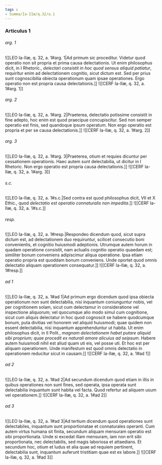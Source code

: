 ```yaml
---
tags : 
- Summa/Ia-IIæ/q.32/a.1
---
```


### Articulus 1

###### arg. 1
![[LEO Ia-IIæ, q. 32, a. 1#arg. 1|Ad primum sic proceditur. Videtur quod operatio non sit propria et prima causa delectationis. Ut enim philosophus dicit, in I Rhetoric., *delectari consistit in hoc quod sensus aliquid patiatur*, requiritur enim ad delectationem cognitio, sicut dictum est. Sed per prius sunt cognoscibilia obiecta operationum quam ipsae operationes. Ergo operatio non est propria causa delectationis.]]
![[CERF Ia-IIæ, q. 32, a. 1#arg. 1]]

###### arg. 2
![[LEO Ia-IIæ, q. 32, a. 1#arg. 2|Praeterea, delectatio potissime consistit in fine adepto, hoc enim est quod praecipue concupiscitur. Sed non semper operatio est finis, sed quandoque ipsum operatum. Non ergo operatio est propria et per se causa delectationis.]]
![[CERF Ia-IIæ, q. 32, a. 1#arg. 2]]

###### arg. 3
![[LEO Ia-IIæ, q. 32, a. 1#arg. 3|Praeterea, otium et requies dicuntur per cessationem operationis. Haec autem sunt delectabilia, ut dicitur in I Rhetoric. Non ergo operatio est propria causa delectationis.]]
![[CERF Ia-IIæ, q. 32, a. 1#arg. 3]]

###### s.c.
![[LEO Ia-IIæ, q. 32, a. 1#s.c.|Sed contra est quod philosophus dicit, VII et X Ethic., quod *delectatio est operatio connaturalis non impedita*.]]
![[CERF Ia-IIæ, q. 32, a. 1#s.c.]]

###### resp.
![[LEO Ia-IIæ, q. 32, a. 1#resp.|Respondeo dicendum quod, sicut supra dictum est, ad delectationem duo requiruntur, scilicet consecutio boni convenientis, et cognitio huiusmodi adeptionis. Utrumque autem horum in quadam operatione consistit, nam actualis cognitio operatio quaedam est; similiter bonum conveniens adipiscimur aliqua operatione. Ipsa etiam operatio propria est quoddam bonum conveniens. Unde oportet quod omnis delectatio aliquam operationem consequatur.]]
![[CERF Ia-IIæ, q. 32, a. 1#resp.]]

###### ad 1
![[LEO Ia-IIæ, q. 32, a. 1#ad 1|Ad primum ergo dicendum quod ipsa obiecta operationum non sunt delectabilia, nisi inquantum coniunguntur nobis, vel per cognitionem solam, sicut cum delectamur in consideratione vel inspectione aliquorum; vel quocumque alio modo simul cum cognitione, sicut cum aliquis delectatur in hoc quod cognoscit se habere quodcumque bonum, puta divitias vel honorem vel aliquid huiusmodi; quae quidem non essent delectabilia, nisi inquantum apprehenduntur ut habita. Ut enim philosophus dicit, in II Polit., *magnam delectationem habet putare aliquid sibi proprium; quae procedit ex naturali amore alicuius ad seipsum*. Habere autem huiusmodi nihil est aliud quam uti eis, vel posse uti. Et hoc est per aliquam operationem. Unde manifestum est quod omnis delectatio in operationem reducitur sicut in causam.]]
![[CERF Ia-IIæ, q. 32, a. 1#ad 1]]

###### ad 2
![[LEO Ia-IIæ, q. 32, a. 1#ad 2|Ad secundum dicendum quod etiam in illis in quibus operationes non sunt fines, sed operata, ipsa operata sunt delectabilia inquantum sunt habita vel facta. Quod refertur ad aliquem usum vel operationem.]]
![[CERF Ia-IIæ, q. 32, a. 1#ad 2]]

###### ad 3
![[LEO Ia-IIæ, q. 32, a. 1#ad 3|Ad tertium dicendum quod operationes sunt delectabiles, inquantum sunt proportionatae et connaturales operanti. Cum autem virtus humana sit finita, secundum aliquam mensuram operatio est sibi proportionata. Unde si excedat illam mensuram, iam non erit sibi proportionata, nec delectabilis, sed magis laboriosa et attaedians. Et secundum hoc, otium et ludus et alia quae ad requiem pertinent, delectabilia sunt, inquantum auferunt tristitiam quae est ex labore.]]
![[CERF Ia-IIæ, q. 32, a. 1#ad 3]]

